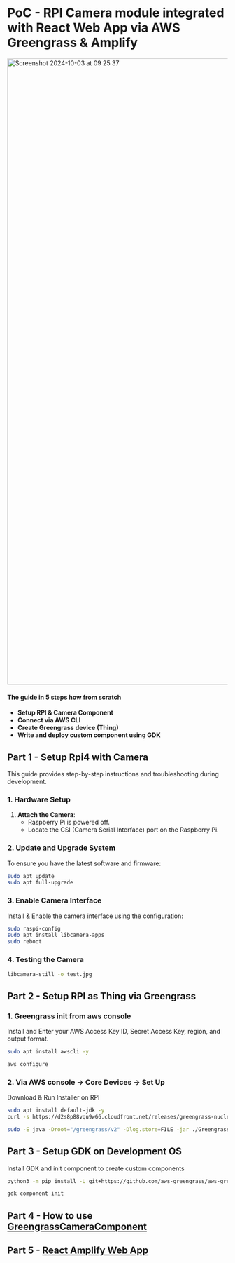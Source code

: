 # PoC - RPI Camera module integrated with React Web App via AWS Greengrass & Amplify 
<img width="1429" alt="Screenshot 2024-10-03 at 09 25 37" src="https://github.com/user-attachments/assets/87b046c7-13eb-4f3d-a48a-79c4676460fe">


#### The guide in 5 steps how from scratch
- **Setup RPI & Camera Component**
- **Connect via AWS CLI**
- **Create Greengrass device (Thing)**
- **Write and deploy custom component using GDK**

## Part 1 - Setup Rpi4 with Camera

This guide provides step-by-step instructions and troubleshooting during development.

### 1. Hardware Setup
1. **Attach the Camera**: 
   - Raspberry Pi is powered off.
   - Locate the CSI (Camera Serial Interface) port on the Raspberry Pi.
   
### 2. Update and Upgrade System

To ensure you have the latest software and firmware:
```bash
sudo apt update
sudo apt full-upgrade
```

### 3. Enable Camera Interface
Install & Enable the camera interface using the configuration:

```bash
sudo raspi-config
sudo apt install libcamera-apps
sudo reboot
```

### 4. Testing the Camera
```bash
libcamera-still -o test.jpg
```

## Part 2 - Setup RPI as Thing via Greengrass
### 1. Greengrass init from aws console
Install and Enter your AWS Access Key ID, Secret Access Key, region, and output format.

```bash
sudo apt install awscli -y
```
```bash
aws configure
```

### 2. Via AWS console -> Core Devices -> Set Up
Download & Run Installer on RPI
```bash
sudo apt install default-jdk -y
curl -s https://d2s8p88vqu9w66.cloudfront.net/releases/greengrass-nucleus-latest.zip > greengrass-nucleus-latest.zip && unzip greengrass-nucleus-latest.zip -d GreengrassInstaller
```
```bash
sudo -E java -Droot="/greengrass/v2" -Dlog.store=FILE -jar ./GreengrassInstaller/lib/Greengrass.jar --aws-region eu-central-1 --thing-name <thing_name> --thing-group-name G<thing_group_name> --component-default-user ggc_user:ggc_group --provision true --setup-system-service true --deploy-dev-tools true
```

## Part 3 - Setup GDK on Development OS 
Install GDK and init component to create custom components
```bash
python3 -m pip install -U git+https://github.com/aws-greengrass/aws-greengrass-gdk-cli.git@v1.6.2
```
```bash 
gdk component init
```
## Part 4 - How to use [GreengrassCameraComponent](greengrass%2Fcamera-component%2FREADME.md)

## Part 5 - [React Amplify Web App](https://github.com/przemyslawdrozd/amplify-vite-react-smarthome)
